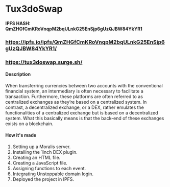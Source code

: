 # Tux3doSwap
#### IPFS HASH: QmZHGfCmKRoVnqpM2bqULnkG25EnSjp6gUzQJBW84YkYR1
### https://ipfs.io/ipfs/QmZHGfCmKRoVnqpM2bqULnkG25EnSjp6gUzQJBW84YkYR1/

### https://tux3doswap.surge.sh/

#### Description
When transferring currencies between two accounts with the conventional financial system, an intermediary is often necessary to facilitate a transaction. Furthermore, these platforms are often referred to as centralized exchanges as they’re based on a centralized system. In contrast, a decentralized exchange, or a DEX, rather emulates the functionalities of a centralized exchange but is based on a decentralized system. What this basically means is that the back-end of these exchanges exists on a blockchain. 

#### How it's made
1. Setting up a Moralis server.
2. Installing the 1inch DEX plugin.
3. Creating an HTML file.
4. Creating a JavaScript file.
5. Assigning functions to each event.
6. Integrating Unstoppable domain login.
7. Deployed the project  in IPFS.
